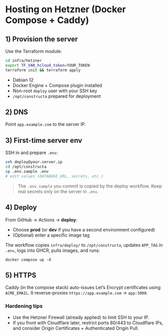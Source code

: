 # Hosting on Hetzner (Docker Compose + Caddy)

## 1) Provision the server

Use the Terraform module:

```bash
cd infra/hetzner
export TF_VAR_hcloud_token=YOUR_TOKEN
terraform init && terraform apply
```

* Debian 12
* Docker Engine + Compose plugin installed
* Non-root `deploy` user with your SSH key
* `/opt/constructa` prepared for deployment

## 2) DNS

Point `app.example.com` to the server IP.

## 3) First-time server env

SSH in and prepare `.env`:

```bash
ssh deploy@your.server.ip
cd /opt/constructa
cp .env.sample .env
# edit values (DATABASE_URL, secrets, etc.)
```

> The `.env.sample` you commit is copied by the deploy workflow. Keep real secrets only on the server in `.env`.

## 4) Deploy

From GitHub → Actions → **deploy**:

* Choose **prod** (or **dev** if you have a second environment configured)
* (Optional) enter a specific image tag

The workflow copies `infra/deploy/` to `/opt/constructa`, updates `APP_TAG` in `.env`, logs into GHCR, pulls images, and runs:

```
docker compose up -d
```

## 5) HTTPS

Caddy (in the compose stack) auto-issues Let’s Encrypt certificates using `ACME_EMAIL`. It reverse-proxies `https://app.example.com` → `app:3000`.

### Hardening tips

* Use the Hetzner Firewall (already applied) to limit SSH to your IP.
* If you front with Cloudflare later, restrict ports 80/443 to Cloudflare IPs, and consider Origin Certificates + Authenticated Origin Pull.